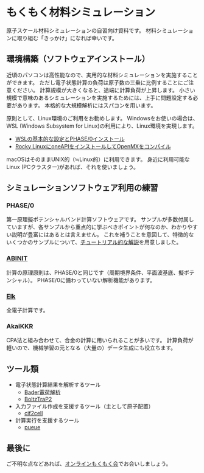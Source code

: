 # もくもく材料シミュレーション

原子スケール材料シミュレーションの自習向け資料です。
材料シミュレーションに取り組む「きっかけ」になれば幸いです。

## 環境構築（ソフトウェアインストール）

近頃のパソコンは高性能なので、実用的な材料シミュレーションを実施することができます。
ただし電子状態計算の負荷は原子数の三乗に比例することにご注意ください。
計算規模が大きくなると、途端に計算負荷が上昇します。
小さい規模で意味のあるシミュレーションを実施するためには、上手に問題設定する必要があります。
本格的な大規模解析にはスパコンを用います。

原則として、Linux環境のご利用をお勧めします。
Windowsをお使いの場合は、WSL (Windows Subsystem for Linux)の利用により、Linux環境を実現します。

- [WSLの基本的な設定とPHASE/0インストール](./installation/README.md)
- [Rocky LinuxにoneAPIをインストールしてOpenMXをコンパイル](./installation/wsl_rocky_oneapi.md)

macOSはそのままUNIX的（≒Linux的）に利用できます。
身近に利用可能なLinux (PCクラスター)があれば、それを使いましょう。

## シミュレーションソフトウェア利用の練習

### PHASE/0

第一原理擬ポテンシャルバンド計算ソフトウェアです。
サンプルが多数付属していますが、各サンプルから重点的に学ぶべきポイントが何なのか、わかりやすい説明が豊富にはあるとは言えません。
これを補うことを意図して、特徴的ないくつかのサンプルについて、[チュートリアル的な解説](./practice_phase0/README.md)を用意しました。

### [ABINIT](https://www.abinit.org/)

計算の原理原則は、PHASE/0と同じです（周期境界条件、平面波基底、擬ポテンシャル）。
PHASE/0に備わっていない解析機能があります。

<!-- ### OpenMX

局在数値基底を用いています。 -->

### [Elk](https://elk.sourceforge.io/)

全電子計算です。
<!-- 擬ポテンシャルに惑わされずに計算できます。 -->

### AkaiKKR

CPA法と組み合わせて、合金の計算に用いられることが多いです。
計算負荷が軽いので、機械学習の元となる（大量の）データ生成にも役立ちます。

## ツール類

- 電子状態計算結果を解析するツール
  - [Bader電荷解析](./tools/Bader/README.md)
  - [BoltzTraP2](./tools/BoltzTraP2/README.md)
- 入力ファイル作成を支援するツール（主として原子配置）
  - [cif2cell](./tools/cif2cell/README.md)
- 計算実行を支援するツール
  - [pueue](./tools/pueue/README.md)

<!-- ## シェルスクリプト

自動処理をするために、最も簡便な方法。 -->

## 最後に

ご不明な点などあれば、[オンラインもくもく会](https://m3aterial.connpass.com/)でお会いしましょう。
